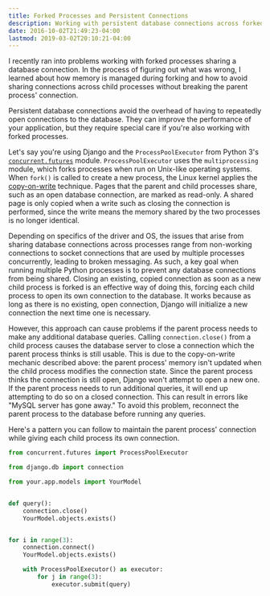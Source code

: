 ```yaml
---
title: Forked Processes and Persistent Connections
description: Working with persistent database connections across forked processes, or how to avoid sharing connections across child processes without breaking the parent's connection.
date: 2016-10-02T21:49:23-04:00
lastmod: 2019-03-02T20:10:21-04:00
---
```


I recently ran into problems working with forked processes sharing a database connection. In the process of figuring out what was wrong, I learned about how memory is managed during forking and how to avoid sharing connections across child processes without breaking the parent process' connection.

Persistent database connections avoid the overhead of having to repeatedly open connections to the database. They can improve the performance of your application, but they require special care if you're also working with forked processes.

Let's say you're using Django and the `ProcessPoolExecutor` from Python 3's [`concurrent.futures`](https://docs.python.org/3/library/concurrent.futures.html) module. `ProcessPoolExecutor` uses the `multiprocessing` module, which forks processes when run on Unix-like operating systems. When `fork()` is called to create a new process, the Linux kernel applies the [copy-on-write](https://en.wikipedia.org/wiki/Copy-on-write#Copy-on-write_in_virtual_memory_management) technique. Pages that the parent and child processes share, such as an open database connection, are marked as read-only. A shared page is only copied when a write such as closing the connection is performed, since the write means the memory shared by the two processes is no longer identical.

Depending on specifics of the driver and OS, the issues that arise from sharing database connections across processes range from non-working connections to socket connections that are used by multiple processes concurrently, leading to broken messaging. As such, a key goal when running multiple Python processes is to prevent any database connections from being shared. Closing an existing, copied connection as soon as a new child process is forked is an effective way of doing this, forcing each child process to open its own connection to the database. It works because as long as there is no existing, open connection, Django will initialize a new connection the next time one is necessary.

However, this approach can cause problems if the parent process needs to make any additional database queries. Calling `connection.close()` from a child process causes the database server to close a connection which the parent process thinks is still usable. This is due to the copy-on-write mechanic described above: the parent process' memory isn't updated when the child process modifies the connection state. Since the parent process thinks the connection is still open, Django won't attempt to open a new one. If the parent process needs to run additional queries, it will end up attempting to do so on a closed connection. This can result in errors like "MySQL server has gone away." To avoid this problem, reconnect the parent process to the database before running any queries.

Here's a pattern you can follow to maintain the parent process' connection while giving each child process its own connection.

```python
from concurrent.futures import ProcessPoolExecutor

from django.db import connection

from your.app.models import YourModel


def query():
    connection.close()
    YourModel.objects.exists()


for i in range(3):
    connection.connect()
    YourModel.objects.exists()

    with ProcessPoolExecutor() as executor:
        for j in range(3):
            executor.submit(query)
```

